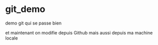 # git_demo
demo git qui se passe bien

et maintenant on modifie depuis Github
mais aussi depuis ma machine locale
